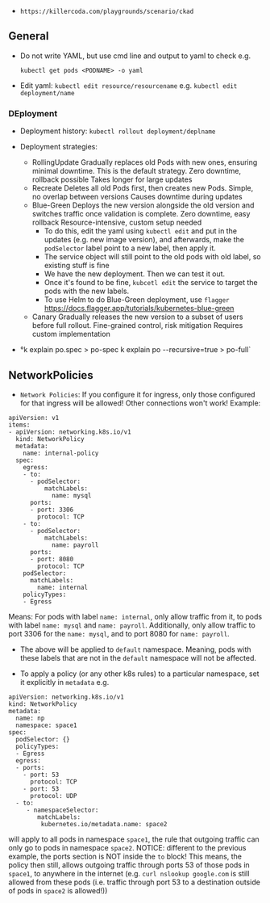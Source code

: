 
- `https://killercoda.com/playgrounds/scenario/ckad`

## General
- Do not write YAML, but use cmd line and output to yaml to check e.g.
  ```
  kubectl get pods <PODNAME> -o yaml
  ```
- Edit yaml: `kubectl edit resource/resourcename` e.g. `kubectl edit deployment/name`

### DEployment
- Deployment history: `kubectl rollout deployment/deplname`
- Deployment strategies:
  - RollingUpdate	Gradually replaces old Pods with new ones, ensuring minimal downtime. This is the default   strategy.	Zero downtime, rollback possible	Takes longer for large updates
  - Recreate	Deletes all old Pods first, then creates new Pods.	Simple, no overlap between versions	Causes downtime during updates
  - Blue-Green	Deploys the new version alongside the old version and switches traffic once validation is complete.	Zero downtime, easy rollback	Resource-intensive, custom setup needed
    - To do this, edit the yaml using `kubectl edit` and put in the updates (e.g. new image version), and afterwards, make the `podSelector` label point to a new label, then apply it.
    - The service object will still point to the old pods with old label, so existing stuff is fine
    - We have the new deployment. Then we can test it out.
    - Once it's found to be fine, `kubcetl edit` the service to target the pods with the new labels.
    - To use Helm to do Blue-Green deployment, use `flagger` https://docs.flagger.app/tutorials/kubernetes-blue-green
  - Canary	Gradually releases the new version to a subset of users before full rollout.	Fine-grained control, risk mitigation	Requires custom implementation


- °k explain po.spec > po-spec
k explain po --recursive=true > po-full`
## NetworkPolicies
- `Network Policies`: If you configure it for ingress, only those configured for that ingress will be allowed! Other connections won't work!
Example:

```
apiVersion: v1
items:
- apiVersion: networking.k8s.io/v1
  kind: NetworkPolicy
  metadata:
    name: internal-policy
  spec:
    egress:
    - to:
      - podSelector:
          matchLabels:
            name: mysql
      ports:
      - port: 3306
        protocol: TCP
    - to:
      - podSelector:
          matchLabels:
            name: payroll
      ports:
      - port: 8080
        protocol: TCP
    podSelector:
      matchLabels:
        name: internal
    policyTypes:
    - Egress
```
Means: For pods with label `name: internal`, only allow traffic from it, to pods with label `name: mysql` and `name: payroll`. Additionally, only allow traffic to port 3306 for the `name: mysql`, and to port 8080 for `name: payroll`.

- The above will be applied to `default` namespace. Meaning, pods with these labels that are not in the `default` namespace will not be affected.

- To apply a policy (or any other k8s rules) to a particular namespace, set it explicitly in `metadata` e.g.
```
apiVersion: networking.k8s.io/v1
kind: NetworkPolicy
metadata:
  name: np
  namespace: space1
spec:
  podSelector: {}
  policyTypes:
  - Egress
  egress:
  - ports:
    - port: 53
      protocol: TCP
    - port: 53
      protocol: UDP
  - to:
     - namespaceSelector:
        matchLabels:
         kubernetes.io/metadata.name: space2
```
will apply to all pods in namespace `space1`, the rule that outgoing traffic can only go to pods in namespace `space2`. 
NOTICE: different to the previous example, the ports section is NOT inside the `to` block! This means, the policy then still, allows outgoing traffic through ports 53 of those pods in `space1`, to anywhere in the internet (e.g. `curl nslookup google.com` is still allowed from these pods (i.e. traffic through port 53 to a destination outside of pods in `space2` is allowed!))